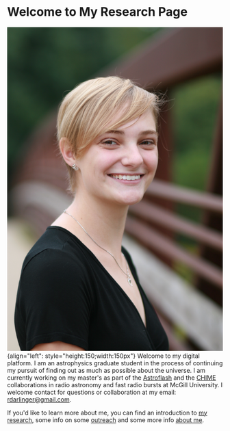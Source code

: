 # Welcome to My Research Page


![Headshot](./media/IMG_9846.JPG "Headshot"){align="left": style="height:150;width:150px"}
Welcome to my digital platform. I am an astrophysics graduate student in the process of continuing my pursuit of finding out as much as possible about the universe. I am currently working on my master's as part of the [Astroflash](https://astroflash-frb.github.io/) and the [CHIME](https://chime-experiment.ca/en) collaborations in radio astronomy and fast radio bursts at McGill University. I welcome contact for questions or collaboration at my email: rdarlinger@gmail.com. 


If you'd like to learn more about me, you can find an introduction to [my research](./reasearch/index.md), some info on some [outreach](./outreach/index.md) and some more info [about me](./about/index.md).